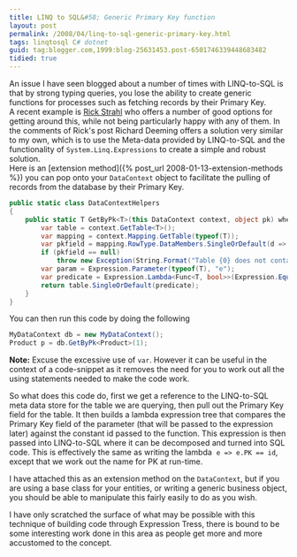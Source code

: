 ```yaml
---
title: LINQ to SQL&#58; Generic Primary Key function
layout: post
permalink: /2008/04/linq-to-sql-generic-primary-key.html
tags: linqtosql C# dotnet
guid: tag:blogger.com,1999:blog-25631453.post-6501746339448683482
tidied: true
---
```


An issue I have seen blogged about a number of times with LINQ-to-SQL is that by strong typing queries, you lose the ability to create generic functions for processes such as fetching records by their Primary Key.  
A recent example is [Rick Strahl](http://west-wind.com/weblog/posts/314663.aspx) who offers a number of good options for getting around this, while not being particularly happy with any of them. In the comments of Rick's post Richard Deeming offers a solution very similar to my own, which is to use the Meta-data provided by LINQ-to-SQL and the functionality of `System.Linq.Expressions` to create a simple and robust solution.  
Here is an [extension method]({% post_url 2008-01-13-extension-methods %}) you can pop onto your `DataContext` object to facilitate the pulling of records from the database by their Primary Key.

```csharp
public static class DataContextHelpers
{
    public static T GetByPk<T>(this DataContext context, object pk) where T : class {
        var table = context.GetTable<T>();
        var mapping = context.Mapping.GetTable(typeof(T));
        var pkfield = mapping.RowType.DataMembers.SingleOrDefault(d => d.IsPrimaryKey);
        if (pkfield == null)
            throw new Exception(String.Format("Table {0} does not contain a Primary Key field", mapping.TableName));
        var param = Expression.Parameter(typeof(T), "e");
        var predicate = Expression.Lambda<Func<T, bool>>(Expression.Equal(Expression.Property(param, pkfield.Name), Expression.Constant(pk)), param);
        return table.SingleOrDefault(predicate);
    }
}
```


You can then run this code by doing the following

```csharp
MyDataContext db = new MyDataContext();
Product p = db.GetByPk<Product>(1);
```

**Note:** Excuse the excessive use of `var`. However it can be useful in the context of a code-snippet as it removes the need for you to work out all the using statements needed to make the code work.

So what does this code do, first we get a reference to the LINQ-to-SQL meta data store for the table we are querying, then pull out the Primary Key field for the table. It then builds a lambda expression tree that compares the Primary Key field of the parameter (that will be passed to the expression later) against the constant id passed to the function. This expression is then passed into LINQ-to-SQL where it can be decomposed and turned into SQL code. This is effectively the same as writing the lambda  `e => e.PK == id`, except that we work out the name for PK at run-time.

I have attached this as an extension method on the `DataContext`, but if you are using a base class for your entities, or writing a generic business object, you should be able to manipulate this fairly easily to do as you wish.

I have only scratched the surface of what may be possible with this technique of building code through Expression Tress, there is bound to be some interesting work done in this area as people get more and more accustomed to the concept.
